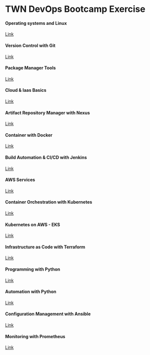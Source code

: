 # TWN DevOps Bootcamp Exercise

#### Operating systems and Linux 
[Link](https://github.com/karosi12/bash-script)

#### Version Control with Git
[Link](https://gitlab.com/karosi12/git-execrise-3)

#### Package Manager Tools
[Link](https://github.com/karosi12/twn-devops/tree/main/build-tools-exercises)

#### Cloud & Iaas Basics
[Link](https://github.com/karosi12/twn-devops/tree/main/cloud-basics)

#### Artifact Repository Manager with Nexus
[Link](
https://github.com/karosi12/twn-devops/tree/main/repository-manager)

#### Container with Docker
[Link](https://example.com)

#### Build Automation & CI/CD with Jenkins
[Link](https://example.com)

#### AWS Services
[Link](https://example.com)

#### Container Orchestration with Kubernetes
[Link](https://example.com)

#### Kubernetes on AWS - EKS
[Link](https://example.com)

#### Infrastructure as Code with Terraform
[Link](https://example.com)

#### Programming with Python
[Link](https://example.com)

#### Automation with Python
[Link](https://example.com)

#### Configuration Management with Ansible
[Link]()

#### Monitoring with Prometheus
[Link](https://example.com)